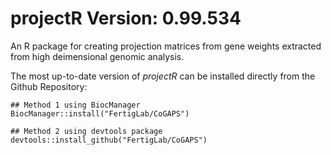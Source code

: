 # projectR Version: 0.99.534

An R package for creating projection matrices from gene weights extracted from
high deimensional genomic analysis.

The most up-to-date version of *projectR* can be installed directly from the
Github Repository:

```
## Method 1 using BiocManager
BiocManager::install("FertigLab/CoGAPS")

## Method 2 using devtools package
devtools::install_github("FertigLab/CoGAPS")
```
